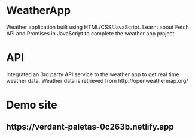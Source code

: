 # WeatherApp
Weather application built using HTML/CSS/JavaScript.
Learnt about Fetch API and Promises in JavaScript to complete the weather app project.
<h1> API </h1>
Integrated an 3rd party API service to the weather app to get real time weather data.
Weather data is retrieved from http://openweathermap.org/
<h1> Demo site <h2>
https://verdant-paletas-0c263b.netlify.app



